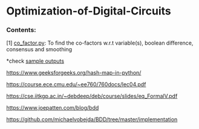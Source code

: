 # Optimization-of-Digital-Circuits
### Contents:
[1] <a href="https://github.com/adithi-su/Optimization-of-Digital-Circuits/blob/master/co_factor.py">co_factor.py</a>: To find the co-factors w.r.t variable(s), boolean difference, consensus and smoothing

*check <a href="https://github.com/adithi-su/Optimization-of-Digital-Circuits/tree/master/output%20samples"> sample outputs </a>

https://www.geeksforgeeks.org/hash-map-in-python/

https://course.ece.cmu.edu/~ee760/760docs/lec04.pdf

https://cse.iitkgp.ac.in/~debdeep/deb/course/slides/eq_FormalV.pdf

https://www.joepatten.com/blog/bdd

https://github.com/michaelvobejda/BDD/tree/master/implementation
